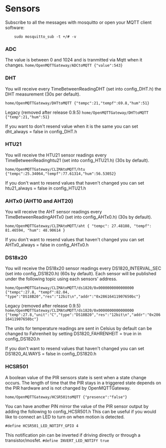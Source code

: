 # Sensors
Subscribe to all the messages with mosquitto or open your MQTT client software:

`    sudo mosquitto_sub -t +/# -v`

### ADC
The value is between 0 and 1024 and is tranmitted via Mqtt when it changes.
`home/OpenMQTTGateway/ADCtoMQTT {"value":543}`

### DHT
You will receive every TimeBetweenReadingDHT (set into config_DHT.h) the DHT measurement (30s per default).

`home/OpenMQTTGateway/DHTtoMQTT {"tempc":21,"tempf":69.8,"hum":51}`

Legacy (removed after release 0.9.5)
`home/OpenMQTTGateway/DHTtoMQTT {"temp":21,"hum":51}`

If you want to don't resend value when it is the same you can set dht_always = false in config_DHT.h

### HTU21
You will receive the HTU21 sensor readings every TimeBetweenReadinghtu21 (set into config_HTU21.h) (30s by default).

`home/OpenMQTTGateway/CLIMAtoMQTT/htu {"tempc":25.34064,"tempf":77.61314,"hum":56.53052}`

If you don't want to resend values that haven't changed you can set htu21_always = false in config_HTU21.h

### AHTx0 (AHT10 and AHT20)
You will receive the AHT sensor readings every TimeBetweenReadingAHTx0 (set into config_AHTx0.h) (30s by default).

`home/OpenMQTTGateway/CLIMAtoMQTT/aht { "tempc": 27.48108, "tempf": 81.46594, "hum": 48.90614 }`

If you don't want to resend values that haven't changed you can set AHTx0_always = false in config_AHTx0.h

### DS18x20
You will receive the DS18x20 sensor readings every DS1820_INTERVAL_SEC (set into config_DS1820.h) (60s by default).
Each sensor will be published under the following topic using each sensors' address.

`home/OpenMQTTGateway/CLIMAtoMQTT/ds1820/0x0000000000000000 {"tempc":27.8, "tempf":82.04, "type":"DS18B20","res":"12bit\n","addr":"0x28616411907650bc"}`

Legacy (removed after release 0.9.5)
`home/OpenMQTTGateway/CLIMAtoMQTT/ds1820/0x0000000000000000 {"temp":27.8,"unit":"C","type":"DS18B20","res":"12bit\n","addr":"0x28616411907650bc"}`

The units for temperature readings are sent in Celsius by default can be changed to Fahrenheit by setting DS1820_FAHRENHEIT = true in in config_DS1820.h

If you don't want to resend values that haven't changed you can set DS1820_ALWAYS = false in config_DS1820.h

### HCSR501
A boolean value of the PIR sensors state is sent when a state change occurs. The length of time that the PIR stays in a triggered state depends on the PIR hardware and is not changed by OpenMQTTGateway.

`home/OpenMQTTGateway/HCSR501toMQTT {"presence":"false"}`

You can have another PIN mirror the value of the PIR sensor output by adding the following to config_HCSR501.h
This can be useful if you would like to connect an LED to turn on when motion is detected.

`#define HCSR501_LED_NOTIFY_GPIO 4`

This notification pin can be inverted if driving directly or through a transistor/mosfet.
`#define INVERT_LED_NOTIFY true`